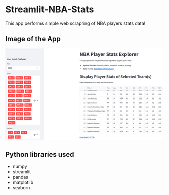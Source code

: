 # Streamlit-NBA-Stats

This app performs simple web scrapring of NBA players stats data!

## Image of the App
![NBA Player Stats Explorer](image/nba-player-stats.png)

## Python libraries used
* numpy
* streamlit
* pandas
* matplotlib
* seaborn